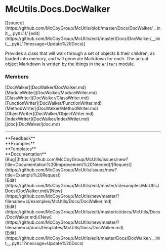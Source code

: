 # <a id="McUtils.Docs.DocWalker">McUtils.Docs.DocWalker</a> 
<div class="docs-source-link" markdown="1">
[[source](https://github.com/McCoyGroup/McUtils/blob/master/Docs/DocWalker/__init__.py#L1)/
[edit](https://github.com/McCoyGroup/McUtils/edit/master/Docs/DocWalker/__init__.py#L1?message=Update%20Docs)]
</div>
    
Provides a class that will walk through a set of objects & their children, as loaded into memory, and will generate Markdown for each.
The actual object Markdown is written by the things in the `Writers` module.

### Members
<div class="container alert alert-secondary bg-light">
  <div class="row">
   <div class="col" markdown="1">
[DocWalker](DocWalker/DocWalker.md)   
</div>
   <div class="col" markdown="1">
[ModuleWriter](DocWalker/ModuleWriter.md)   
</div>
   <div class="col" markdown="1">
[ClassWriter](DocWalker/ClassWriter.md)   
</div>
</div>
  <div class="row">
   <div class="col" markdown="1">
[FunctionWriter](DocWalker/FunctionWriter.md)   
</div>
   <div class="col" markdown="1">
[MethodWriter](DocWalker/MethodWriter.md)   
</div>
   <div class="col" markdown="1">
[ObjectWriter](DocWalker/ObjectWriter.md)   
</div>
</div>
  <div class="row">
   <div class="col" markdown="1">
[IndexWriter](DocWalker/IndexWriter.md)   
</div>
   <div class="col" markdown="1">
[jdoc](DocWalker/jdoc.md)   
</div>
   <div class="col" markdown="1">
   
</div>
</div>
</div>













---


<div markdown="1" class="text-secondary">
<div class="container">
  <div class="row">
   <div class="col" markdown="1">
**Feedback**   
</div>
   <div class="col" markdown="1">
**Examples**   
</div>
   <div class="col" markdown="1">
**Templates**   
</div>
   <div class="col" markdown="1">
**Documentation**   
</div>
   <div class="col" markdown="1">
   
</div>
   <div class="col" markdown="1">
   
</div>
   <div class="col" markdown="1">
   
</div>
</div>
  <div class="row">
   <div class="col" markdown="1">
[Bug](https://github.com/McCoyGroup/McUtils/issues/new?title=Documentation%20Improvement%20Needed)/[Request](https://github.com/McCoyGroup/McUtils/issues/new?title=Example%20Request)   
</div>
   <div class="col" markdown="1">
[Edit](https://github.com/McCoyGroup/McUtils/edit/master/ci/examples/McUtils/Docs/DocWalker.md)/[New](https://github.com/McCoyGroup/McUtils/new/master/?filename=ci/examples/McUtils/Docs/DocWalker.md)   
</div>
   <div class="col" markdown="1">
[Edit](https://github.com/McCoyGroup/McUtils/edit/master/ci/docs/McUtils/Docs/DocWalker.md)/[New](https://github.com/McCoyGroup/McUtils/new/master/?filename=ci/docs/templates/McUtils/Docs/DocWalker.md)   
</div>
   <div class="col" markdown="1">
[Edit](https://github.com/McCoyGroup/McUtils/edit/master/Docs/DocWalker/__init__.py#L1?message=Update%20Docs)   
</div>
   <div class="col" markdown="1">
   
</div>
   <div class="col" markdown="1">
   
</div>
   <div class="col" markdown="1">
   
</div>
</div>
</div>
</div>